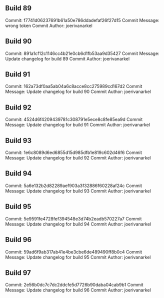 ## Build 89
Commit: f7741d06237691b61a50e786ddadefaf26f27d15
Commit Message: wrong token
Commit Author: joerivanarkel

## Build 90
Commit: 891a1cf12c1146cc4b21e0cb6d1fb53aa9d35427
Commit Message: Update changelog for build 89
Commit Author: joerivanarkel

## Build 91
Commit: 162a73df0aa5ab04a6c8acce8cc275989cd167d2
Commit Message: Update changelog for build 90
Commit Author: joerivanarkel

## Build 92
Commit: 4524d6f4209439781c308791e5ece8c8fe85ea9d
Commit Message: Update changelog for build 91
Commit Author: joerivanarkel

## Build 93
Commit: 1e6c8089d6ed6855d15d985dfb1e819c602d46f6
Commit Message: Update changelog for build 92
Commit Author: joerivanarkel

## Build 94
Commit: 5a6e132b2d82289aef903a3f32886f60228af24c
Commit Message: Update changelog for build 93
Commit Author: joerivanarkel

## Build 95
Commit: 5e9591fe4728fef394548e3d74b2eadb570227a7
Commit Message: Update changelog for build 94
Commit Author: joerivanarkel

## Build 96
Commit: 59ad6f9ab317ab41e4be3cbe6de489490ff8b0c4
Commit Message: Update changelog for build 95
Commit Author: joerivanarkel

## Build 97
Commit: 2e56b0dc7c7dc2ddcfe5d7726b90daba04cab9b1
Commit Message: Update changelog for build 96
Commit Author: joerivanarkel

